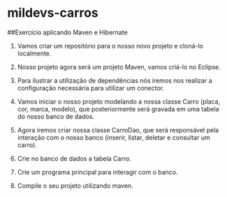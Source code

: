 # mildevs-carros
##Exercício aplicando Maven e Hibernate

1. Vamos criar um repositório para o nosso novo projeto e cloná-lo localmente.

2. Nosso projeto agora será um projeto Maven, vamos criá-lo no Eclipse.

3. Para ilustrar a utilização de dependências nós iremos nos realizar a configuração necessária para utilizar um conector.

4. Vamos iniciar o nosso projeto modelando a nossa classe Carro (placa, cor, marca, modelo), que posteriormente será gravada em uma tabela do nosso banco de dados.

5. Agora iremos criar nossa classe CarroDao, que será responsável pela interação com o nosso banco (inserir, listar, deletar e consultar um carro).

6. Crie no banco de dados a tabela Carro.

7. Crie um programa principal para interagir com o banco. 

8. Compile o seu projeto utilizando maven.
